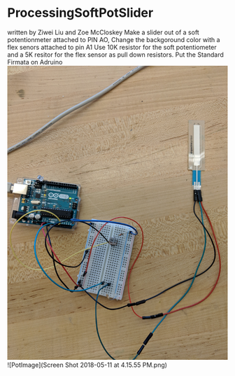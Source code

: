 # ProcessingSoftPotSlider
written by Ziwei Liu and Zoe McCloskey
Make a slider out of a soft potentionmeter attached to PIN AO, Change the backgoround color
with a flex senors attached to pin A1
Use 10K resistor for the soft potentiometer and a 5K resitor for the flex sensor as pull down resistors.
Put the Standard Firmata on Adruino
![IMG_20180511_160350](IMG_20180511_160350.jpg)
![PotImage](Screen Shot 2018-05-11 at 4.15.55 PM.png)
